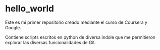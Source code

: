 # hello_world
Este es mi primer repositorio creado mediante el curso de Coursera y Google.

Contiene scripts escritos en python de diversa índole que me permitieron
 explorar las diversas funcionalidades de Git.
